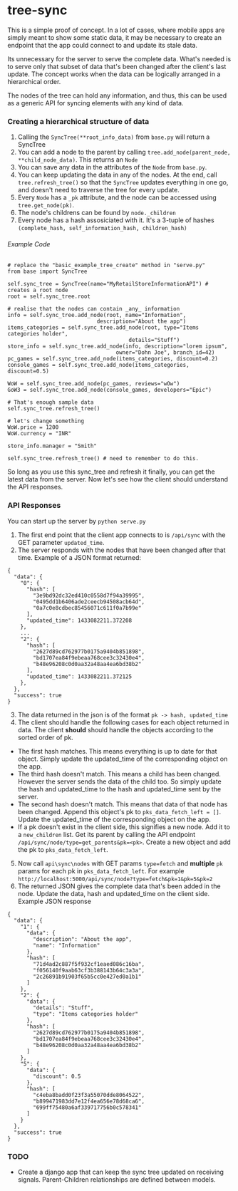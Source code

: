# tree-sync

This is a simple proof of concept. In a lot of cases, where mobile apps are simply meant to show some static data, it
may be necessary to create an endpoint that the app could connect to and update its stale data.

Its unnecessary for the server to serve the complete data. What's needed is to serve only that subset of data that's
been changed after the client's last update. The concept works when the data can be logically arranged in a
hierarchical order.

The nodes of the tree can hold any information, and thus, this can be used as a generic API for syncing
elements with any kind of data. 

### Creating a hierarchical structure of data
1. Calling the `SyncTree(**root_info_data)` from  `base.py` will return a SyncTree
2. You can add a node to the parent by calling `tree.add_node(parent_node, **child_node_data)`. This
returns an `Node`
3. You can save any data in the attributes of the `Node` from `base.py`.
4. You can keep updating the data in any of the nodes. At the end, call `tree.refresh_tree()` so that the
`SyncTree` updates everything in one go, and doesn't need to traverse the tree for every update.
5. Every `Node` has a `_pk` attribute, and the node can be accessed using `tree.get_node(pk)`.
6. The node's childrens can be found by `node._children`
7. Every node has a hash assosiciated with it. It's a 3-tuple of hashes 
`(complete_hash, self_information_hash, children_hash)`

###### Example Code
```
# replace the "basic_example_tree_create" method in "serve.py"
from base import SyncTree

self.sync_tree = SyncTree(name="MyRetailStoreInformationAPI") # creates a root node
root = self.sync_tree.root

# realise that the nodes can contain _any_ information
info = self.sync_tree.add_node(root, name="Information",
                            description="About the app")
items_categories = self.sync_tree.add_node(root, type="Items categories holder",
                                      details="Stuff")
store_info = self.sync_tree.add_node(info, description="lorem ipsum",
                                  owner="Dohn Joe", branch_id=42)
pc_games = self.sync_tree.add_node(items_categories, discount=0.2)
console_games = self.sync_tree.add_node(items_categories, discount=0.5)

WoW = self.sync_tree.add_node(pc_games, reviews="wOw")
GoW3 = self.sync_tree.add_node(console_games, developers="Epic")

# That's enough sample data
self.sync_tree.refresh_tree()

# let's change something
WoW.price = 1200
WoW.currency = "INR"

store_info.manager = "Smith"

self.sync_tree.refresh_tree() # need to remember to do this.

```

So long as you use this sync_tree and refresh it finally, you can get the latest data from the server. Now let's
see how the client should understand the API responses.

### API Responses
You can start up the server by `python serve.py`

1. The first end point that the client app connects to is `/api/sync` with the GET parameter `updated_time`.
2. The server responds with the nodes that have been changed after that time. Example of a JSON format returned:
```
{
  "data": {
    "0": {
      "hash": [
        "3e9bd92dc32ed410c0558d7f94a39995",
        "0495dd1b6406ade2ceecb94508acb64d",
        "0a7c0e8cdbec85456071c611f0a7b99e"
      ],
      "updated_time": 1433082211.372208
    },
    ...
    "2": {
      "hash": [
        "2627d89cd762977b0175a9404b851898",
        "bd1707ea84f9ebeaa768cee3c32430e4",
        "b48e96208c0d0aa32a48aa4ea6bd38b2"
      ],
      "updated_time": 1433082211.372125
    },
  },
  "success": true
}
```
3. The data returned in the json is of the format `pk -> hash, updated_time`
4. The client should handle the following cases for each object returned in data. The client **should** should 
handle the objects according to the sorted order of pk.
  - The first hash matches. This means everything is up to date for that object. Simply update
  the updated_time of the corresponding object on the app.
  - The third hash doesn't match. This means a child has been changed. However the server sends the
  data of the child too. So simply update the hash and updated_time to the hash and updated_time sent by the server.
  - The second hash doesn't match. This means that data of that node has been changed.
  Append this object's pk to `pks_data_fetch_left = []`. Update the updated_time of the
  corresponding object on the app.
  - If a pk doesn't exist in the client side, this signifies a new node. Add it to a `new_children` list. Get its
  parent by calling the API endpoint `/api/sync/node/type=get_parents&pk=<pk>`. Create a new object and add the pk
  to `pks_data_fetch_left`.
5. Now call `api\sync\nodes` with GET params `type=fetch` and **multiple** `pk` params for each pk in
`pks_data_fetch_left`. For example `http://localhost:5000/api/sync/node?type=fetch&pk=1&pk=5&pk=2`
6. The returned JSON gives the complete data that's been added in the node. Update the data, hash and
updated_time on the client side. Example JSON response
```
{
  "data": {
    "1": {
      "data": {
        "description": "About the app",
        "name": "Information"
      },
      "hash": [
        "71d4ad2c887f5f932cf1eaed086c16ba",
        "f056140f9aab63cf3b388143b64c3a3a",
        "2c26891b91903f65b5cc0e427ed0a1b1"
      ]
    },
    "2": {
      "data": {
        "details": "Stuff",
        "type": "Items categories holder"
      },
      "hash": [
        "2627d89cd762977b0175a9404b851898",
        "bd1707ea84f9ebeaa768cee3c32430e4",
        "b48e96208c0d0aa32a48aa4ea6bd38b2"
      ]
    },
    "5": {
      "data": {
        "discount": 0.5
      },
      "hash": [
        "c4eba8badd0f23f3a55070dde8064522",
        "b899471983dd7e12f4ea656e78d68ca6",
        "699ff75480a6af339717756b0c578341"
      ]
    }
  },
  "success": true
}
```

### TODO
 - Create a django app that can keep the sync tree updated
 on receiving signals. Parent-Children relationships are defined between models.
